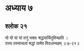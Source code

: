 # अध्याय ७

## श्लोक २१

यो यो यां यां तनुं भक्तः श्रद्धयार्चितुमिच्छति ।<br>तस्य तस्याचलां श्रद्धां तामेव विदधाम्यहम् ॥ ७-२१॥<br><br>

